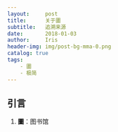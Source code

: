 ```yaml
---
layout:     post
title:      关于圕
subtitle:   追溯来源
date:       2018-01-03
author:     Iris
header-img: img/post-bg-mma-0.png
catalog: true
tags:
    - 圕
    - 极简
---
```

## 引言
1. **圕**：图书馆


